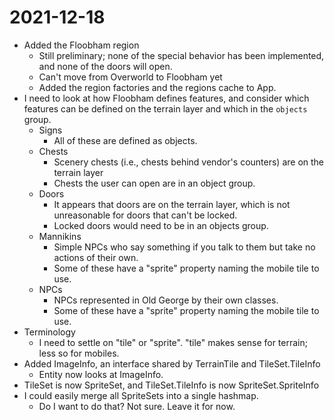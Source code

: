 # 2021-12-18

- Added the Floobham region
	- Still preliminary; none of the special behavior has been implemented, and none of the doors will open.
	- Can't move from Overworld to Floobham yet
	- Added the region factories and the regions cache to App.
- I need to look at how Floobham defines features, and consider which features can be defined on the terrain layer and which in the `objects` group.
	- Signs
		- All of these are defined as objects.
	- Chests
		- Scenery chests (i.e., chests behind vendor's counters) are on the terrain layer
		- Chests the user can open are in an object group.
	- Doors
		- It appears that doors are on the terrain layer, which is not unreasonable for doors that can't be locked.
		- Locked doors would need to be in an objects group.
	- Mannikins
		- Simple NPCs who say something if you talk to them but take no actions of their own.
		- Some of these have a "sprite" property naming the mobile tile to use.
	- NPCs
		- NPCs represented in Old George by their own classes.
		- Some of these have a "sprite" property naming the mobile tile to use.
- Terminology
	- I need to settle on "tile" or "sprite".  "tile" makes sense for terrain; less so for mobiles.
- Added ImageInfo, an interface shared by TerrainTile and TileSet.TileInfo
	- Entity now looks at ImageInfo.
- TileSet is now SpriteSet, and TileSet.TileInfo is now SpriteSet.SpriteInfo
- I could easily merge all SpriteSets into a single hashmap.
	- Do I want to do that?  Not sure.  Leave it for now.
